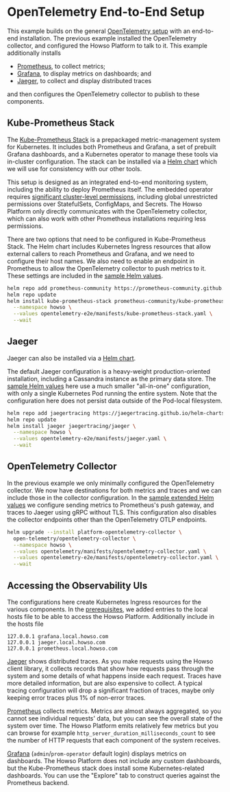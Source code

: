 # OpenTelemetry End-to-End Setup

This example builds on the general [OpenTelemetry setup](../opentelemetry/README.md) with an end-to-end installation.  The previous example installed the OpenTelemetry collector, and configured the Howso Platform to talk to it.  This example additionally installs

- [Prometheus](https://prometheus.io/), to collect metrics;
- [Grafana](https://grafana.com/), to display metrics on dashboards; and
- [Jaeger](https://jaegertracing.io/), to collect and display distributed traces

and then configures the OpenTelemetry collector to publish to these components.

## Kube-Prometheus Stack

The [Kube-Prometheus Stack](https://github.com/prometheus-operator/kube-prometheus) is a prepackaged metric-management system for Kubernetes.  It includes both Prometheus and Grafana, a set of prebuilt Grafana dashboards, and a Kubernetes operator to manage these tools via in-cluster configuration.  The stack can be installed via a [Helm chart](https://github.com/prometheus-community/helm-charts/tree/main/charts/kube-prometheus-stack) which we will use for consistency with our other tools.

This setup is designed as an integrated end-to-end monitoring system, including the ability to deploy Prometheus itself.  The embedded operator requires [significant cluster-level permissions](https://github.com/prometheus-community/helm-charts/blob/main/charts/kube-prometheus-stack/templates/prometheus-operator/clusterrole.yaml), including global unrestricted permissions over StatefulSets, ConfigMaps, and Secrets.  The Howso Platform only directly communicates with the OpenTelemetry collector, which can also work with other Prometheus installations requiring less permissions.

There are two options that need to be configured in Kube-Prometheus Stack.  The Helm chart includes Kubernetes Ingress resources that allow external callers to reach Prometheus and Grafana, and we need to configure their host names.  We also need to enable an endpoint in Prometheus to allow the OpenTelemetry collector to push metrics to it.  These settings are included in the [sample Helm values](manifests/kube-prometheus-stack.yaml).

```sh
helm repo add prometheus-community https://prometheus-community.github.io/helm-charts
helm repo update
helm install kube-prometheus-stack prometheus-community/kube-prometheus-stack \
  --namespace howso \
  --values opentelemetry-e2e/manifests/kube-prometheus-stack.yaml \
  --wait
```

## Jaeger

Jaeger can also be installed via a [Helm chart](https://github.com/jaegertracing/helm-charts).

The default Jaeger configuration is a heavy-weight production-oriented installation, including a Cassandra instance as the primary data store.  The [sample Helm values](manifests/jaeger.yaml) here use a much smaller "all-in-one" configuration, with only a single Kubernetes Pod running the entire system.  Note that the configuration here does not persist data outside of the Pod-local filesystem.

```sh
helm repo add jaegertracing https://jaegertracing.github.io/helm-charts
helm repo update
helm install jaeger jaegertracing/jaeger \
  --namespace howso \
  --values opentelemetry-e2e/manifests/jaeger.yaml \
  --wait
```

## OpenTelemetry Collector

In the previous example we only minimally configured the OpenTelemetry collector.  We now have destinations for both metrics and traces and we can include those in the collector configuration.  In the [sample extended Helm values](manifests/opentelemetry-collector.yaml) we configure sending metrics to Prometheus's push gateway, and traces to Jaeger using gRPC without TLS.  This configuration also disables the collector endpoints other than the OpenTelemetry OTLP endpoints.

```sh
helm upgrade --install platform-opentelemetry-collector \
  open-telemetry/opentelemetry-collector \
  --namespace howso \
  --values opentelemetry/manifests/opentelemetry-collector.yaml \
  --values opentelemetry-e2e/manifests/opentelemetry-collector.yaml \
  --wait
```

## Accessing the Observability UIs

The configurations here create Kubernetes Ingress resources for the various components.  In the [prerequisites](../prereqs/README.md#setup-hosts), we added entries to the local hosts file to be able to access the Howso Platform.  Additionally include in the hosts file

```none
127.0.0.1 grafana.local.howso.com
127.0.0.1 jaeger.local.howso.com
127.0.0.1 prometheus.local.howso.com
```

[Jaeger](http://jaeger.local.howso.com) shows distributed traces.  As you make requests using the Howso client library, it collects records that show how requests pass through the system and some details of what happens inside each request.  Traces have more detailed information, but are also expensive to collect.  A typical tracing configuration will drop a significant fraction of traces, maybe only keeping error traces plus 1% of non-error traces.

[Prometheus](http://prometheus.local.howso.com) collects metrics.  Metrics are almost always aggregated, so you cannot see individual requests' data, but you can see the overall state of the system over time.  The Howso Platform emits relatively few metrics but you can browse for example `http_server_duration_milliseconds_count` to see the number of HTTP requests that each component of the system receives.

[Grafana](http://grafana.local.howso.com) (`admin`/`prom-operator` default login) displays metrics on dashboards.  The Howso Platform does not include any custom dashboards, but the Kube-Prometheus stack does install some Kubernetes-related dashboards.  You can use the "Explore" tab to construct queries against the Prometheus backend.
